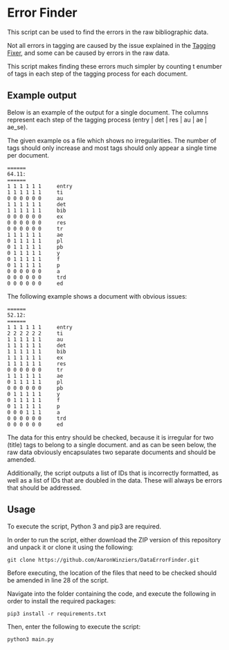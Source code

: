 # Error Finder

This script can be used to find the errors in the raw bibliographic data. 

Not all errors in tagging are caused by the issue explained in the [Tagging Fixer](https://github.com/AaronWinziers/TaggingFixer), and some can be caused by errors in the raw data.

This script makes finding these errors much simpler by counting t enumber of tags in each step of the tagging process for each document.

## Example output 
Below is an example of the output for a single document. The columns represent each step of the tagging process (entry | det | res | au | ae | ae_se).

The given example os a file which shows no irregularities. The number of tags should only increase and most tags should only appear a single time per document.

    ======
    64.11:
    ======
    1 1 1 1 1 1 	entry
    1 1 1 1 1 1 	ti
    0 0 0 0 0 0 	au
    1 1 1 1 1 1 	det
    1 1 1 1 1 1 	bib
    0 0 0 0 0 0 	ex
    0 0 0 0 0 0 	res
    0 0 0 0 0 0 	tr
    1 1 1 1 1 1 	ae
    0 1 1 1 1 1 	pl
    0 1 1 1 1 1 	pb
    0 1 1 1 1 1 	y
    0 1 1 1 1 1 	f
    0 1 1 1 1 1 	p
    0 0 0 0 0 0 	a
    0 0 0 0 0 0 	trd
    0 0 0 0 0 0 	ed
    
The following example shows a document with obvious issues:

    ======
    52.12:
    ======
    1 1 1 1 1 1 	entry
    2 2 2 2 2 2 	ti
    1 1 1 1 1 1 	au
    1 1 1 1 1 1 	det
    1 1 1 1 1 1 	bib
    1 1 1 1 1 1 	ex
    1 1 1 1 1 1 	res
    0 0 0 0 0 0 	tr
    1 1 1 1 1 1 	ae
    0 1 1 1 1 1 	pl
    0 0 0 0 0 0 	pb
    0 1 1 1 1 1 	y
    0 1 1 1 1 1 	f
    0 1 1 1 1 1 	p
    0 0 0 1 1 1 	a
    0 0 0 0 0 0 	trd
    0 0 0 0 0 0 	ed
    
The data for this entry should be checked, because it is irregular for two <ti> (title) tags to belong to a single document. and as can be seen below, the raw data obviously encapsulates two separate documents and should be amended.

Additionally, the script outputs a list of IDs that is incorrectly formatted, as well as a list of IDs that are doubled in the data. These will always be errors that should be addressed.

## Usage

To execute the script, Python 3 and pip3 are required.

In order to run the script, either download the ZIP version of this repository and unpack it or clone it using the following:

    git clone https://github.com/AaronWinziers/DataErrorFinder.git
    
Before executing, the location of the files that need to be checked should be amended in line 28 of the script.
    
Navigate into the folder containing the code, and execute the following in order to install the required packages:

    pip3 install -r requirements.txt

Then, enter the following to execute the script:

    python3 main.py